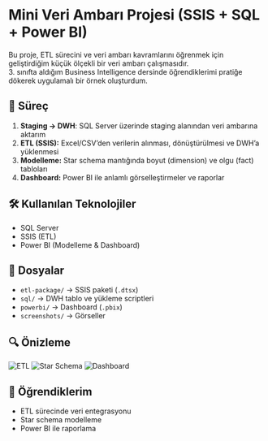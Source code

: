 # Mini Veri Ambarı Projesi (SSIS + SQL + Power BI)

Bu proje, ETL sürecini ve veri ambarı kavramlarını öğrenmek için geliştirdiğim küçük ölçekli bir veri ambarı çalışmasıdır.  
3. sınıfta aldığım Business Intelligence dersinde öğrendiklerimi pratiğe dökerek uygulamalı bir örnek oluşturdum.

## 🚀 Süreç
1. **Staging → DWH**: SQL Server üzerinde staging alanından veri ambarına aktarım
2. **ETL (SSIS):** Excel/CSV’den verilerin alınması, dönüştürülmesi ve DWH’a yüklenmesi
3. **Modelleme:** Star schema mantığında boyut (dimension) ve olgu (fact) tabloları
4. **Dashboard:** Power BI ile anlamlı görselleştirmeler ve raporlar

## 🛠️ Kullanılan Teknolojiler
- SQL Server
- SSIS (ETL)
- Power BI (Modelleme & Dashboard)

## 📂 Dosyalar
- `etl-package/` → SSIS paketi (`.dtsx`)
- `sql/` → DWH tablo ve yükleme scriptleri
- `powerbi/` → Dashboard (`.pbix`)
- `screenshots/` → Görseller

## 🔍 Önizleme
![ETL](screenshots/control_flow.png)
![Star Schema](screenshots/star_schema.png)
![Dashboard](screenshots/dashboard.png)

## 🎯 Öğrendiklerim
- ETL sürecinde veri entegrasyonu
- Star schema modelleme
- Power BI ile raporlama
